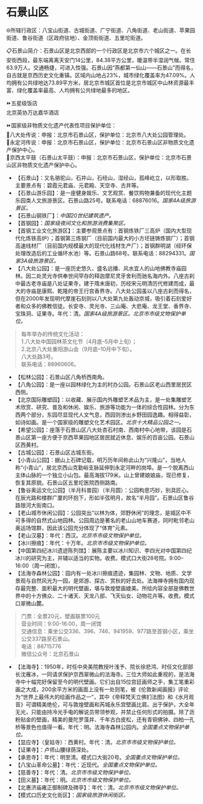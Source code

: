 # 石景山区  
🌐所辖行政区：八宝山街道、古城街道、广宁街道、八角街道、老山街道、苹果园街道、鲁谷街道（区政府驻地）、金顶街街道、五里坨街道。  

📋石景山简介：石景山区是北京西部的一个行政区是北京市六个城区之一。在长安街西段，最东端离离天安门14公里，84.38平方公里，暖温带半湿润气候。常住63.9万人。交通畅捷，可进入性强。石景山因“燕都第一仙山——石景山”而得名，自古就是京西历史文化重镇。区域内山地占23%，城市绿化覆盖率为47.09%。人均拥有公共绿地达73.89平方米，居北京市城区首位是北京市城区中山林资源最丰富、绿化覆盖率最高、人均拥有公共绿地最多的地区。  

⏩五星级饭店  
北京英协万达嘉华酒店  

⏩国家级非物质文化遗产代表性项目保护单位：  
🔸八大处传说：申报：北京市石景山区，保护单位：北京市八大处公园管理处。  
🔸永定河传说：申报：北京市石景山区，保护单位：北京市石景山区非物质文化遗产保护中心。  
🔸京西太平鼓（石景山太平鼓）：申报：北京市石景山区，保护单位：北京市石景山区非物质文化遗产保护中心。  

* 【石景山】：又名骆驼山，石井山，石经山，湿经山，孤峰屹立，以形取胜。主要景点有：碧霞元君庙、元君殿、天空寺、古井等。  
* 【石景山游乐园】：是一座健身娱乐、文艺观赏、餐饮购物兼备的现代化主题乐园类人文旅游景区。石景山路25号。联系电话：68876016。*国家4A级旅游景区。*  
* 【石景山钢铁厂】：*中国20世纪建筑遗产。*  
* 【首钢园】：*国家级夜间文化和旅游消费集聚区。*  
* 【首钢工业文化旅游区】：主要参观景点有：首钢炼铁厂三高炉（国内大型现代化炼铁高炉）；首钢第三炼钢厂（目前国内最大的小方坯链铸炼钢厂）；首钢高速线材厂（目前国内规模最大的现代化线材生产厂）；首钢群明湖（经环保处理改造后的工业循环水池）等。石景山路68号。联系电话：88294331。*国家3A级旅游景区。*  
* 【八大处公园】：是一座历史悠久、盛名远播、风水宜人的山地佛教寺庙园林。因二处灵光寺供奉世间罕存的释迦摩尼灵牙舍利而驰名海内外。八座古刹中最古老寺庙是八处证果寺，建于隋末唐初，历经宋元明清历代修建而成，最大的寺庙是康熙、乾隆的帝王行宫香界寺。八大处公园虽以八座古刹而得名，但在2000年发现明代摩崖石刻则以八大处第九处轰动京城，吸引着石刻爱好者和众多的佛教信徒。长安寺、灵光寺、三山庵、大悲庵、龙王堂、香界寺、宝珠洞、证果寺。年代：清。*国家4A级旅游景区。北京市市级文物保护单位。*  
> 每年举办的传统文化活动：  
> 1.八大处中国园林茶文化节（4月底–5月中上旬）；  
> 2.北京八大处重阳游山会（9月底–10月中下旬）。  
> 八大处路3号。  
> 联系电话：88960606。  
* 【松林公园】：石景山区八角桥西南角。  
* 【八角公园】：是一座以园林绿化为主的村办公园。石景山区老山西里居民区西侧。  
* 【北京国际雕塑园】：以收藏、展示国内外雕塑艺术品为主，是一处集雕塑艺术欣赏、研究、普及和休闲、娱乐、旅游等功能为一体的综合性园林。分为东西两个部分，东园尽显现代人文气息，西园则渗出乡野田园逸趣。相得益彰，如诗如画。是一个国家级的雕塑文化艺术园区。*北京十大精品公园之一。*  
* 【希望公园】：座落于石景山区八大处杏石村南、西南村中心地带，该园是石景山区第一座方便于京西苹果园地区居民就近休息、娱乐的百亩公园。石景山区西黄村。  
* 【古城公园】：石景山区古城东街。  
* 【小青山公园】：据山上石碑记载，明万历年间称此山为“兴隆山”，当地人称“小青山”，居北京西山克勤峪支脉延伸到永定河畔的岗埠。是一个脱离西山主体山脉的一个独立小山包。最高海拔179米。山上曾建娘娘庙，现已修复，恢复其原貌。石景山区五里坨医院西侧路南。  
* 【鲁谷奥运文化公园】（半月科普园）（半月圆）：公园构思巧妙，别具匠心。在辰光路和楼群广厦的环抱下，形如半弦明月，故名“半月园”。石景山区鲁谷路银河大街南口。  
* 【老山城市休闲公园】：公园突出“以林为体，郊野休闲”的理念，是城区中不可多得的自然式山地园林。公园周边是著名的老山山地车赛道，同时毗邻老山奥运场馆群，因此该公园充分体现了“体育”元素。  
* 【老山汉墓】：年代：西汉。*北京市市级文物保护单位。*  
* 【冰川擦痕】：年代：十万年。*北京市市级文物保护单位。*  
* 【中国第四纪冰川遗迹陈列馆】：展陈主要以冰川知识、李四光对中国第四纪冰川的研究为主，并辅以适当的实物。收费。模式口大街28号院。9:00–16:00（周一闭馆）。  
* 【法海寺森林公园】：园内有一处冰川擦痕遗迹，集园林、文物、地质、文学景观与自然风光为一园，是郊游、探古、赏秋的好去处。法海禅寺拥有国内现存最完整、面积最大的明代壁画，堪与敦煌壁画媲美。所绘内容全部是佛教世界中的十方佛众、二十诸天、天龙八部、飞天仙女、动物花卉等。收费。模式口翠微山麓。  
> 门票：全票20元，壁画联票100元  
> 营业时间：9:00-16:00，周一闭馆  
> 交通信息：乘坐公交336、396、746、941959、977路至首钢小区，乘坐公交337路至石景山。  
> 电话：88715776  
> 微信公众号：北京石景山   
* 【法海寺】：1950年，时任中央美院教授叶浅予、院长徐悲鸿、时任文化部部长沈雁冰，一同请求保护京西翠微山的法海寺。三位大师如此重视的，是法海寺中十幅完好保留至今的明代壁画。它们出自15位宫廷画师之手，集工笔重彩画之大成，200余平方米的画面上没有一处则笔，被《伦敦新闻画报》评论为“世界上最伟大的绘画作品之一”，其中《帝释梵天立佛扪法图》和《水月观音》可谓精美绝伦，可与敦煌壁画和芮城永乐宫壁画比肩。出于保护，大全年无光，只能由持冷光手电的解说员带领参观，并禁止任何形式的拍摄。除了沥粉贴金的壁画，精美的曼陀罗藻井、千年古白皮松，还有青铜佛钟、四柏一孔桥等景色也值得一看。年代：明。法海寺森林公园内。*全国重点文物保护单位。*  
* 【显应寺】（皇姑寺）：西黄村。年代：清。*北京市市级文物保护单位。*  
* 【证果寺】：卢师山腰绿荫深处。  
* 【承恩寺】：年代：明至清。模式口大街20号。*全国重点文物保护单位。*  
* 【八宝山革命公墓】：年代：近现代。*全国重点文物保护单位。*  
* 【慈善寺】：年代：清。*北京市市级文物保护单位。*  
* 【田义墓】：年代：明。*北京市市级文物保护单位。*  
* 【北惠济庙雍正御制碑及碑亭】：年代：清。*北京市市级文物保护单位。*  
* 【模式口历史文化街区】：*国家级旅游休闲街区。*  
